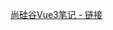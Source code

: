 [尚硅谷Vue3笔记 - 链接](https://wekenw.gitee.io/vuenote/4.Vue3%E5%BF%AB%E9%80%9F%E4%B8%8A%E6%89%8B.html#_7-%E8%AE%A1%E7%AE%97%E5%B1%9E%E6%80%A7%E4%B8%8E%E7%9B%91%E8%A7%86)